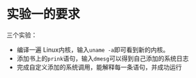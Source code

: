 # 实验一的要求



三个实验：

+ 编译一遍 Linux内核，输入`uname -a`即可看到新的内核。
+ 添加书上的`prink`语句，输入`dmesg`可以得到自己添加的系统日志
+ 完成自定义添加的系统调用，能解释每一条语句，并成功运行

